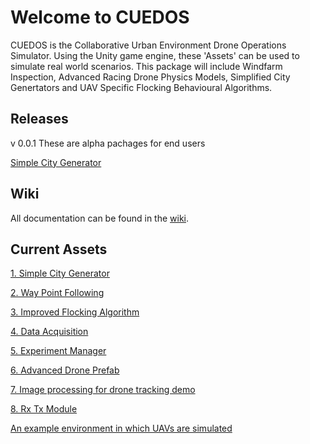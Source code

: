 # Welcome to CUEDOS
CUEDOS is the Collaborative Urban Environment Drone Operations Simulator. Using the Unity game engine, these 'Assets' can be used to simulate real world scenarios. This package will include Windfarm Inspection, Advanced Racing Drone Physics Models, Simplified City Genertators and UAV Specific Flocking Behavioural Algorithms.

## Releases
v 0.0.1
These are alpha pachages for end users

[Simple City Generator](https://github.com/CUEDOS/Unity/blob/master/packages/Releases/CityGenerator.unitypackage)

## Wiki
All documentation can be found in the [wiki](https://github.com/SamJCKnox/CUEDOS/wiki).

## Current Assets
[1. Simple City Generator](https://github.com/SamJCKnox/CUEDOS/wiki/Simple-City-Generator)

[2. Way Point Following](https://github.com/SamJCKnox/CUEDOS/wiki/Way-Point-Following)

[3. Improved Flocking Algorithm](https://github.com/SamJCKnox/CUEDOS/wiki/Improved-Flocking-Algorithm)

[4. Data Acquisition](https://github.com/SamJCKnox/CUEDOS/wiki/Data-Acquisition)

[5. Experiment Manager](https://github.com/CUEDOS/Unity/wiki/Experiment-Manager)

[6. Advanced Drone Prefab](https://github.com/CUEDOS/Unity/wiki/Advance-Drone-Prefab-Home)

[7. Image processing for drone tracking demo](https://github.com/CUEDOS/Unity/wiki/Image-processing-for-drone-tracking-using-OpenCV-Unity)

[8. Rx Tx Module](https://github.com/CUEDOS/Unity/wiki/Rx-Tx-Module)

[An example environment in which UAVs are simulated](https://docs.mapbox.com/unity/maps/examples/)
